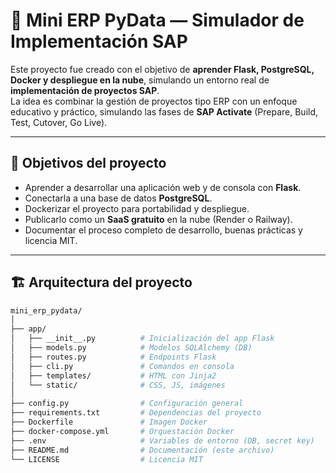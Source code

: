 # 🧩 Mini ERP PyData — Simulador de Implementación SAP

Este proyecto fue creado con el objetivo de **aprender Flask, PostgreSQL, Docker y despliegue en la nube**, simulando un entorno real de **implementación de proyectos SAP**.  
La idea es combinar la gestión de proyectos tipo ERP con un enfoque educativo y práctico, simulando las fases de **SAP Activate** (Prepare, Build, Test, Cutover, Go Live).

---

## 🎯 Objetivos del proyecto

- Aprender a desarrollar una aplicación web y de consola con **Flask**.
- Conectarla a una base de datos **PostgreSQL**.
- Dockerizar el proyecto para portabilidad y despliegue.
- Publicarlo como un **SaaS gratuito** en la nube (Render o Railway).
- Documentar el proceso completo de desarrollo, buenas prácticas y licencia MIT.

---

## 🏗️ Arquitectura del proyecto

```bash
mini_erp_pydata/
│
├── app/
│   ├── __init__.py          # Inicialización del app Flask
│   ├── models.py            # Modelos SQLAlchemy (DB)
│   ├── routes.py            # Endpoints Flask
│   ├── cli.py               # Comandos en consola
│   ├── templates/           # HTML con Jinja2
│   └── static/              # CSS, JS, imágenes
│
├── config.py                # Configuración general
├── requirements.txt         # Dependencias del proyecto
├── Dockerfile               # Imagen Docker
├── docker-compose.yml       # Orquestación Docker
├── .env                     # Variables de entorno (DB, secret key)
├── README.md                # Documentación (este archivo)
└── LICENSE                  # Licencia MIT
